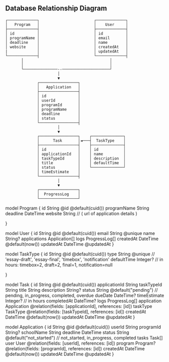 ## Database Relationship Diagram

```ascii
┌─────────────┐                        ┌─────────────┐
│   Program   │                        │    User     │
├─────────────┤                        ├─────────────┤
│ id          │                        │ id          │
│ programName │                        │ email       │
│ deadline    │                        │ name        │
│ website     │                        │ createdAt   │
|             │                        │ updatedAt   │
└─────────────┤                        └─────────────┤
       │                                      │
       │                                      │
       └───────────────--─────────────────────┘
                       │
                       ▼
              ┌─────────────────┐
              │   Application   │
              ├─────────────────┤
              │ id              │
              │ userId          │
              │ programId       │
              │ programName     │
              │ deadline        │
              │ status          │
              └─────────────────┤
                       │
                       ▼
              ┌─────────────────┐    ┌──────────────┐
              │      Task       │◄───┤  TaskType    │
              ├─────────────────┤    ├──────────────┤
              │ id              │    │ id           │
              │ applicationId   │    │ name         │
              │ taskTypeId      │    │ description  │
              │ title           │    │ defaultTime  │
              │ status          │    └──────────────┘
              │ timeEstimate    │
              └─────────────────┤
                       │
                       ▼
              ┌─────────────────┐
              │  ProgressLog    │
              └─────────────────┘
```

model Program {
    id String @id @default(cuid())
    programName String
    deadline DateTime
    website String // ( url of application details )
    
}

model User {
    id            String   @id @default(cuid())
    email         String   @unique
    name          String?
    applications  Application[]
    logs          ProgressLog[]
    createdAt     DateTime @default(now())
    updatedAt     DateTime @updatedAt
}

model TaskType {
    id          String   @id @default(cuid())
    type        String   @unique // 'essay-draft', 'essay-final', 'timebox', 'notification'
    defaultTime Integer? // in hours: timebox=2, draft=2, final=1, notification=null
    
}

model Task {
    id            String       @id @default(cuid())
    applicationId String
    taskTypeId    String
    title         String
    description   String?
    status        String       @default("pending") // pending, in_progress, completed, overdue
    dueDate       DateTime?
    timeEstimate  Integer?     // in hours
    completedAt   DateTime?
    logs          ProgressLog[]
    application   Application  @relation(fields: [applicationId], references: [id])
    taskType      TaskType     @relation(fields: [taskTypeId], references: [id])
    createdAt     DateTime     @default(now())
    updatedAt     DateTime     @updatedAt
}



model Application {
    id          String   @id @default(cuid())
    userId      String
    programId   String?
    schoolName  String
    deadline    DateTime
    status      String   @default("not_started") // not_started, in_progress, completed
    tasks       Task[]
    user        User     @relation(fields: [userId], references: [id])
    program     Program? @relation(fields: [programId], references: [id])
    createdAt   DateTime @default(now())
    updatedAt   DateTime @updatedAt
}

